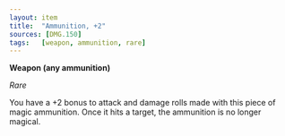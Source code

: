 ```yaml
---
layout: item
title:  "Ammunition, +2"
sources: [DMG.150]
tags:   [weapon, ammunition, rare]
---
```


**Weapon (any ammunition)**

*Rare*

You have a +2 bonus to attack and damage rolls made with this piece of magic ammunition. Once it hits a target, the ammunition is no longer magical.
